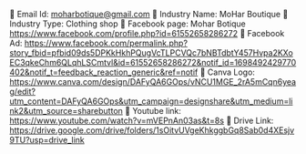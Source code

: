 	Email Id:
moharbotique@gmail.com
	Industry Name:
MoHar Boutique
	Industry Type:
Clothing shop
	Facebook page:
Mohar Botique
https://www.facebook.com/profile.php?id=61552658286272
	Facebook Ad:
https://www.facebook.com/permalink.php?story_fbid=pfbid09ds5DPKkHkhPQugVcTLPCVQc7bNBTdbtY457Hvpa2KXoEC3qkeChm6QLqhLSCmtvl&id=61552658286272&notif_id=1698492429770402&notif_t=feedback_reaction_generic&ref=notif
	Canva Logo: 
https://www.canva.com/design/DAFyQA6GOps/vNCU1MGE_2rA5mCqn6yeag/edit?utm_content=DAFyQA6GOps&utm_campaign=designshare&utm_medium=link2&utm_source=sharebutton
	Youtube link:
https://www.youtube.com/watch?v=mVEPnAn03as&t=8s
 Drive Link:
https://drive.google.com/drive/folders/1sOitvUVgeKhkggbGq8Sab0d4XEsjv9TU?usp=drive_link
